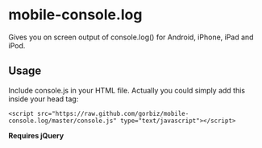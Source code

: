 # mobile-console.log

Gives you on screen output of console.log() for Android, iPhone, iPad and iPod.

## Usage

Include console.js in your HTML file. Actually you could simply add this inside your head tag:

    <script src="https://raw.github.com/gorbiz/mobile-console.log/master/console.js" type="text/javascript"></script>

**Requires jQuery**

